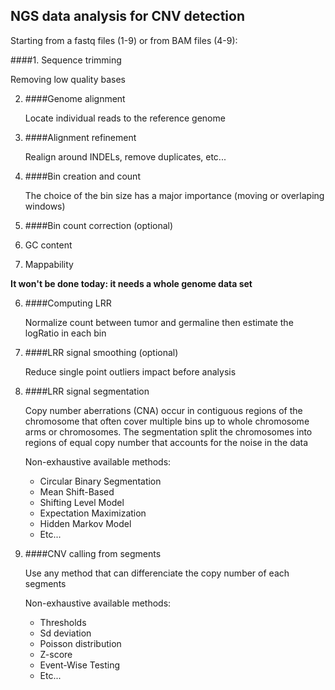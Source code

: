 ## NGS data analysis for CNV detection 

Starting from a fastq files (1-9) or from BAM files (4-9):

####1. Sequence trimming

   Removing low quality bases 

2. ####Genome alignment

   Locate individual reads to the reference genome

3. ####Alignment refinement

   Realign around INDELs, remove duplicates, etc...

4. ####Bin creation and count

   The choice of the bin size has a major importance (moving or overlaping windows)

5. ####Bin count correction (optional)
  1. GC content
  2. Mappability

   **It won't be done today: it needs a whole genome data set**

6. ####Computing LRR

   Normalize count between tumor and germaline then estimate the logRatio in each bin

7. ####LRR signal smoothing (optional)

   Reduce single point outliers impact before analysis

8. ####LRR signal segmentation

   Copy number aberrations (CNA) occur in contiguous regions of the chromosome that often cover multiple bins up to whole chromosome arms or chromosomes. The segmentation split the chromosomes into regions of equal copy number that accounts for the noise in the data

   Non-exhaustive available methods: 
    * Circular Binary Segmentation
    * Mean Shift-Based
    * Shifting Level Model
    * Expectation Maximization
    * Hidden Markov Model
    * Etc...
9. ####CNV calling from segments

   Use any method that can differenciate the copy number of each segments 

   Non-exhaustive available methods: 
    * Thresholds
    * Sd deviation
    * Poisson distribution
    * Z-score
    * Event-Wise Testing
    * Etc...